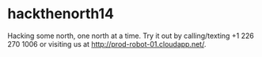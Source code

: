 hackthenorth14
==============

Hacking some north, one north at a time. Try it out by calling/texting +1 226 270 1006 or visiting us at http://prod-robot-01.cloudapp.net/.
